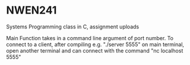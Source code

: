 # NWEN241
Systems Programming class in C, assignment uploads

Main Function takes in a command line argument of port number.
To connect to a client, after compiling e.g. "./server 5555" on main terminal, open another terminal and can connect with the command "nc localhost 5555"

